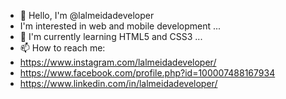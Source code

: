 - 👋 Hello, I'm @lalmeidadeveloper
- I'm interested in web and mobile development ...
- 🌱 I'm currently learning HTML5 and CSS3 ...
- 📫 How to reach me:
- https://www.instagram.com/lalmeidadeveloper/
- https://www.facebook.com/profile.php?id=100007488167934
- https://www.linkedin.com/in/lalmeidadeveloper/
